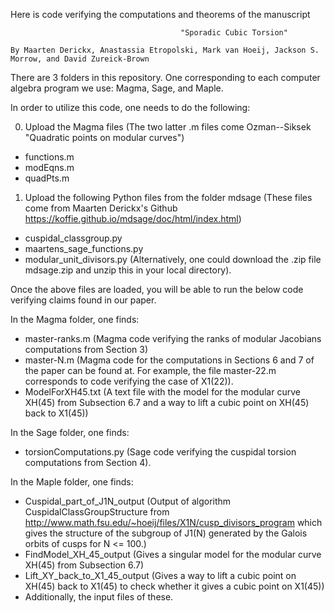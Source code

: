 Here is code verifying the computations and theorems of the manuscript 

                                          "Sporadic Cubic Torsion" 
                                          
    By Maarten Derickx, Anastassia Etropolski, Mark van Hoeij, Jackson S. Morrow, and David Zureick-Brown

There are 3 folders in this repository. One corresponding to each computer algebra program we use: Magma, Sage, and Maple.

In order to utilize this code, one needs to do the following:

0. Upload the Magma files (The two latter .m files come Ozman--Siksek "Quadratic points on modular curves")
  - functions.m
  - modEqns.m 
  - quadPts.m 

1. Upload the following Python files from the folder mdsage (These files come from Maarten Derickx's Github https://koffie.github.io/mdsage/doc/html/index.html)
  - cuspidal_classgroup.py
  - maartens_sage_functions.py
  - modular_unit_divisors.py
(Alternatively, one could download the .zip file mdsage.zip and unzip this in your local directory).

Once the above files are loaded, you will be able to run the below code verifying claims found in our paper.

In the Magma folder, one finds:
  - master-ranks.m (Magma code verifying the ranks of modular Jacobians computations from Section 3)
  - master-N.m (Magma code for the computations in Sections 6 and 7 of the paper can be found at. For example, the file master-22.m corresponds to code verifying       the case of X1(22)).
  - ModelForXH45.txt (A text file with the model for the modular curve XH(45) from Subsection 6.7 and a way to lift a cubic point on XH(45) back to X1(45))

In the Sage folder, one finds:
  - torsionComputations.py (Sage code verifying the cuspidal torsion computations from Section 4).
  
In the Maple folder, one finds:
  - Cuspidal_part_of_J1N_output (Output of algorithm CuspidalClassGroupStructure from http://www.math.fsu.edu/~hoeij/files/X1N/cusp_divisors_program which gives the     structure of the subgroup of J1(N) generated by the Galois orbits of cusps for N <= 100.)
  - FindModel_XH_45_output (Gives a singular model for the modular curve XH(45) from Subsection 6.7)
  - Lift_XY_back_to_X1_45_output (Gives a way to lift a cubic point on XH(45) back to X1(45) to check whether it gives a cubic point on X1(45))
  - Additionally, the input files of these.


